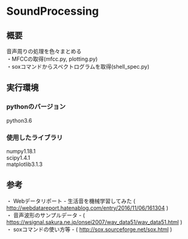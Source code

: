 # SoundProcessing

## 概要
音声周りの処理を色々まとめる<br>
・MFCCの取得(mfcc.py, plotting.py)<br>
・soxコマンドからスペクトログラムを取得(shell_spec.py)<br>

## 実行環境
### pythonのバージョン
python3.6
### 使用したライブラリ
numpy1.18.1 <br>
scipy1.4.1  <br>
matplotlib3.1.3 <br>


## 参考
・ Webデータリポート - 生活音を機械学習してみた ( http://webdatareport.hatenablog.com/entry/2016/11/06/161304 )<br>
・ 音声波形のサンプルデータ - ( https://wsignal.sakura.ne.jp/onsei2007/wav_data51/wav_data51.html )<br>
・ soxコマンドの使い方等 - ( http://sox.sourceforge.net/sox.html )<br>
